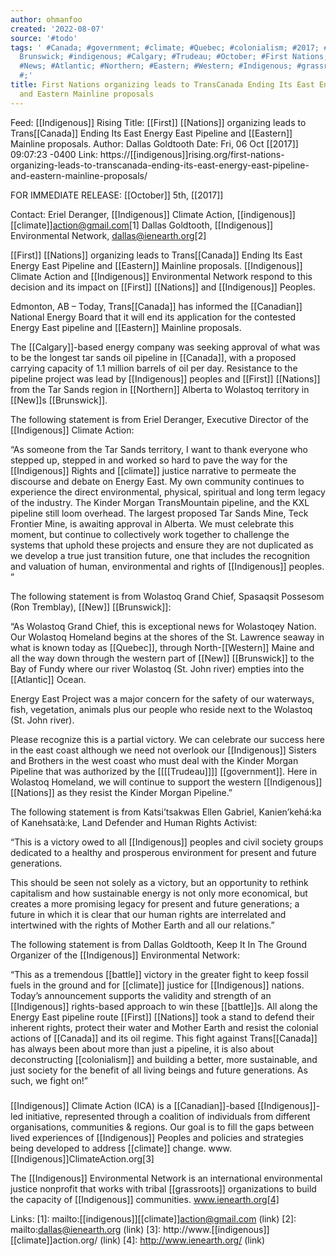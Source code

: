 ```yaml
---
author: ohmanfoo
created: '2022-08-07'
source: '#todo'
tags: ' #Canada; #government; #climate; #Quebec; #colonialism; #2017; #battle; #New
  Brunswick; #indigenous; #Calgary; #Trudeau; #October; #First Nations; #Canadian;
  #News; #Atlantic; #Northern; #Eastern; #Western; #Indigenous; #grassroots; #Trudeau;
  #;'
title: First Nations organizing leads to TransCanada Ending Its East EnergyEast Pipeline
  and Eastern Mainline proposals
---
```


Feed: [[Indigenous]] Rising
Title: [[First]] [[Nations]] organizing leads to Trans[[Canada]] Ending Its East Energy East
Pipeline and [[Eastern]] Mainline proposals.
Author: Dallas Goldtooth
Date: Fri, 06 Oct [[2017]] 09:07:23 -0400
Link: https://[[indigenous]]rising.org/first-nations-organizing-leads-to-transcanada-ending-its-east-energy-east-pipeline-and-eastern-mainline-proposals/
 
FOR IMMEDIATE RELEASE: [[October]] 5th, [[2017]] 
 
Contact:
Eriel Deranger, [[Indigenous]] Climate Action, [[indigenous]][[climate]]action@gmail.com[1]
Dallas Goldtooth, [[Indigenous]] Environmental Network, dallas@ienearth.org[2]
 
[[First]] [[Nations]] organizing leads to Trans[[Canada]] Ending Its East Energy East 
Pipeline and [[Eastern]] Mainline proposals.
[[Indigenous]] Climate Action and [[Indigenous]] Environmental Network respond to this 
decision and its impact on [[First]] [[Nations]] and [[Indigenous]] Peoples. 
 
Edmonton, AB – Today, Trans[[Canada]] has informed the [[Canadian]] National Energy 
Board that it will end its application for the contested Energy East pipeline 
and [[Eastern]] Mainline proposals. 
 
The [[Calgary]]-based energy company was seeking approval of what was to be the 
longest tar sands oil pipeline in [[Canada]], with a proposed carrying capacity of 
1.1 million barrels of oil per day. Resistance to the pipeline project was lead 
by [[Indigenous]] peoples and [[First]] [[Nations]] from the Tar Sands region in [[Northern]] 
Alberta to Wolastoq territory in [[New]]s [[Brunswick]]. 
 
The following statement is from Eriel Deranger, Executive Director of the 
[[Indigenous]] Climate Action: 
 
“As someone from the Tar Sands territory, I want to thank everyone who stepped 
up, stepped in and worked so hard to pave the way for the [[Indigenous]] Rights and 
[[climate]] justice narrative to permeate the discourse and debate on Energy East. 
My own community continues to experience the direct environmental, physical, 
spiritual and long term legacy of the industry. The Kinder Morgan TransMountain 
pipeline, and the KXL pipeline still loom overhead. The largest proposed Tar 
Sands Mine, Teck Frontier Mine, is awaiting approval in Alberta. We must 
celebrate this moment, but continue to collectively work together to challenge 
the systems that uphold these projects and ensure they are not duplicated as we 
develop a true just transition future, one that includes the recognition and 
valuation of human, environmental and rights of [[Indigenous]] peoples. ”
 
The following statement is from Wolastoq Grand Chief, Spasaqsit Possesom (Ron 
Tremblay), [[New]] [[Brunswick]]:
 
“As Wolastoq Grand Chief, this is exceptional news for Wolastoqey Nation. Our 
Wolastoq Homeland begins at the shores of the St. Lawrence seaway in what is 
known today as [[Quebec]], through North-[[Western]] Maine and all the way down through 
the western part of [[New]] [[Brunswick]] to the Bay of Fundy where our river Wolastoq 
(St. John river) empties into the [[Atlantic]] Ocean.
 
Energy East Project was a major concern for the safety of our waterways, fish, 
vegetation, animals plus our people who reside next to the Wolastoq (St. John 
river).
 
Please recognize this is a partial victory. We can celebrate our success here in
the east coast although we need not overlook our [[Indigenous]] Sisters and Brothers
in the west coast who must deal with the Kinder Morgan Pipeline that was 
authorized by the [[[[Trudeau]]]] [[government]]. Here in Wolastoq Homeland, we will 
continue to support the western [[Indigenous]] [[Nations]] as they resist the Kinder 
Morgan Pipeline.”
 
The following statement is from Katsi’tsakwas Ellen Gabriel, Kanien’kehá:ka of 
Kanehsatà:ke, Land Defender and Human Rights Activist:
 
“This is a victory owed to all [[Indigenous]] peoples and civil society groups 
dedicated to a healthy and prosperous environment for present and future 
generations.
 
This should be seen not solely as a victory, but an opportunity to rethink 
capitalism and how sustainable energy is not only more economical, but creates a
more promising legacy for present and future generations; a future in which it 
is clear that our human rights are interrelated and intertwined with the rights 
of Mother Earth and all our relations.”
 
The following statement is from Dallas Goldtooth, Keep It In The Ground 
Organizer of the [[Indigenous]] Environmental Network: 
 
“This as a tremendous [[battle]] victory in the greater fight to keep fossil fuels 
in the ground and for [[climate]] justice for [[Indigenous]] nations. Today’s 
announcement supports the validity and strength of an [[Indigenous]] rights-based 
approach to win these [[battle]]s. All along the Energy East pipeline route [[First]] 
[[Nations]] took a stand to defend their inherent rights, protect their water and 
Mother Earth and resist the colonial actions of [[Canada]] and its oil regime. This 
fight against Trans[[Canada]] has always been about more than just a pipeline, it is
also about deconstructing [[colonialism]] and building a better, more sustainable, 
and just society for the benefit of all living beings and future generations. As
such, we fight on!”
 
###
 
[[Indigenous]] Climate Action (ICA) is a [[Canadian]]-based [[Indigenous]]-led initiative, 
represented through a coalition of individuals from different organisations, 
communities & regions. Our goal is to fill the gaps between lived experiences of
[[Indigenous]] Peoples and policies and strategies being developed to address 
[[climate]] change.
www.[[Indigenous]]ClimateAction.org[3]
 
The [[Indigenous]] Environmental Network is an international environmental justice 
nonprofit that works with tribal [[grassroots]] organizations to build the capacity 
of [[Indigenous]] communities. www.ienearth.org[4]
 
 
Links: 
[1]: mailto:[[indigenous]][[climate]]action@gmail.com (link)
[2]: mailto:dallas@ienearth.org (link)
[3]: http://www.[[indigenous]][[climate]]action.org/ (link)
[4]: http://www.ienearth.org/ (link)